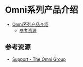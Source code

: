 # Omni系列产品介绍

<!--ts-->
* [Omni系列产品介绍](#omni系列产品介绍)
   * [参考资源](#参考资源)

<!-- Created by https://github.com/ekalinin/github-markdown-toc -->
<!-- Added by: runner, at: Sun Jul 17 04:24:49 UTC 2022 -->

<!--te-->

## 参考资源

- [Support - The Omni Group](https://support.omnigroup.com/manuals/)